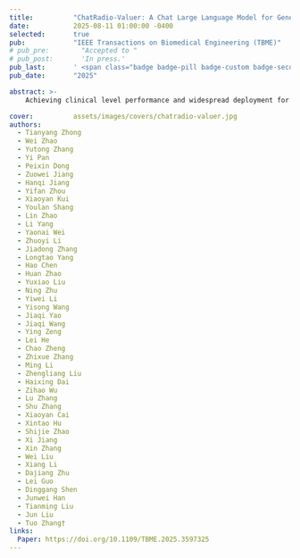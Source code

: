 ```yaml
---
title:          "ChatRadio-Valuer: A Chat Large Language Model for Generalizable Radiology Impression Generation on Multi-institution and Multi-system Data"
date:           2025-08-11 01:00:00 -0400
selected:       true
pub:            "IEEE Transactions on Biomedical Engineering (TBME)"
# pub_pre:        "Accepted to "
# pub_post:       'In press.'
pub_last:       ' <span class="badge badge-pill badge-custom badge-secondary">Journal</span>'
pub_date:       "2025"

abstract: >-
    Achieving clinical level performance and widespread deployment for generating radiology impressions encounters a giant challenge for conventional artificial intelligence models tailored to specific diseases and organs. Concurrent with the increasing accessibility of radiology reports and advancements in modern general AI techniques, the emergence and potential of deployable radiology AI exploration have been bolstered. Here, we present ChatRadio-Valuer, the first general radiology diagnosis large language model for localized deployment within hospitals and being close to clinical use for multi-institution and multi-system diseases. ChatRadio-Valuer achieved 15 state-of-the-art results across five human systems and six institutions in clinical-level events (n=332,673) through rigorous and full-spectrum assessment, including engineering metrics, clinical validation, and efficiency evaluation. Notably, it exceeded OpenAI's GPT-3.5 and GPT-4 models, achieving superior performance in comprehensive disease diagnosis compared to the average level of radiology experts. Besides, ChatRadio-Valuer supports zero-shot transfer learning, greatly boosting its effectiveness as a radiology assistant, while ensuring adherence to privacy standards and being readily utilized for large-scale patient populations. Our expeditions suggest the development of localized LLMs would become an imperative avenue in hospital applications.

cover:          assets/images/covers/chatradio-valuer.jpg
authors:
  - Tianyang Zhong
  - Wei Zhao
  - Yutong Zhang
  - Yi Pan
  - Peixin Dong
  - Zuowei Jiang
  - Hanqi Jiang
  - Yifan Zhou
  - Xiaoyan Kui
  - Youlan Shang
  - Lin Zhao
  - Li Yang
  - Yaonai Wei
  - Zhuoyi Li
  - Jiadong Zhang
  - Longtao Yang
  - Hao Chen
  - Huan Zhao
  - Yuxiao Liu
  - Ning Zhu
  - Yiwei Li
  - Yisong Wang
  - Jiaqi Yao
  - Jiaqi Wang
  - Ying Zeng
  - Lei He
  - Chao Zheng
  - Zhixue Zhang
  - Ming Li
  - Zhengliang Liu
  - Haixing Dai
  - Zihao Wu
  - Lu Zhang
  - Shu Zhang
  - Xiaoyan Cai
  - Xintao Hu
  - Shijie Zhao
  - Xi Jiang
  - Xin Zhang
  - Wei Liu
  - Xiang Li
  - Dajiang Zhu
  - Lei Guo
  - Dinggang Shen
  - Junwei Han
  - Tianming Liu
  - Jun Liu
  - Tuo Zhang†
links:
  Paper: https://doi.org/10.1109/TBME.2025.3597325
---
```

